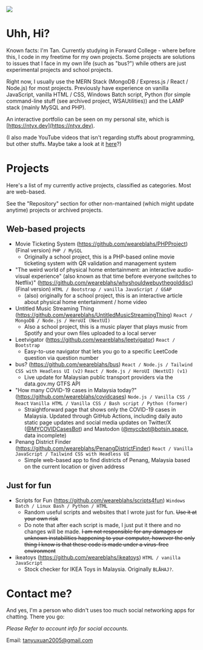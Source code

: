 ![](https://github-profile-summary-cards.vercel.app/api/cards/profile-details?username=weareblahs&theme=monokai)

# Uhh, Hi?
Known facts: I'm Tan. Currently studying in Forward College - where before this, I code in my freetime for my own projects. Some projects are solutions to issues that I face in my own life (such as "bus?") while others are just experimental projects and school projects.

Right now, I usually use the MERN Stack (MongoDB / Express.js / React / Node.js) for most projects. Previously have experience on vanilla JavaScript, vanilla HTML / CSS, Windows Batch script, Python (for simple command-line stuff (see archived project, WSAUtilities)) and the LAMP stack (mainly MySQL and PHP).

An interactive portfolio can be seen on my personal site, which is [https://ntyx.dev](https://ntyx.dev).

(I also made YouTube videos that isn't regarding stuffs about programming, but other stuffs. Maybe take a look at it [here](https://www.youtube.com/c/OogaChakaOogaOoga)?)  

# Projects
Here's a list of my currently active projects, classified as categories. Most are web-based.

See the "Repository" section for other non-mantained (which might update anytime) projects or archived projects.
## Web-based projects
 - Movie Ticketing System (https://github.com/weareblahs/PHPProject) (Final version) `PHP / MySQL`
   - Originally a school project, this is a PHP-based online movie ticketing system with QR validation and management system
 - "The weird world of physical home entertainment: an interactive audio-visual experience" (also known as that time before everyone switches to Netflix)" (https://github.com/weareblahs/whyshouldwebuythegolddisc) (Final version) `HTML / Bootstrap / vanilla JavaScript / GSAP`
   - (also) originally for a school project, this is an interactive article about physical home entertainment / home video
 - Untitled Music Streaming Thing (https://github.com/weareblahs/UntitledMusicStreamingThing) `React / MongoDB / Node.js / HeroUI (NextUI)`
   - Also a school project, this is a music player that plays music from Spotify and your own files uploaded to a local server
 - Leetvigator (https://github.com/weareblahs/leetvigator) `React / Bootstrap`
   - Easy-to-use navigator that lets you go to a specific LeetCode question via question number
 - bus? (https://github.com/weareblahs/bus)  `React / Node.js / Tailwind CSS with Headless UI (v2)` `React / Node.js / HeroUI (NextUI) (v1)`
   - Live update for Malaysian public transport providers via the data.gov.my GTFS API
 - "How many COVID-19 cases in Malaysia today?" (https://github.com/weareblahs/covidcases) `Node.js / Vanilla CSS / React` `Vanilla HTML / Vanilla CSS / Bash script / Python (former)`
   - Straightforward page that shows only the COVID-19 cases in Malaysia. Updated through GitHub Actions, including daily auto static page updates and social media updates on Twitter/X ([@MYCOVIDCasesBot](https://twitter.com/MYCOVIDCasesBot)) and Mastodon ([@myccbot@botsin.space](https://botsin.space/@myccbot), data incomplete)
  - Penang District Finder (https://github.com/weareblahs/PenangDistrictFinder) `React / Vanilla JavaScript / Tailwind CSS with Headless UI`
    - Simple web-based app to find districts of Penang, Malaysia based on the current location or given address

## Just for fun
 - Scripts for Fun (https://github.com/weareblahs/scripts4fun) `Windows Batch / Linux Bash / Python / HTML`
   - Random useful scripts and websites that I wrote just for fun. ~~Use it at your own risk~~
   - Do note that after each script is made, I just put it there and no changes will be made. ~~I am not responsible for any damages or unknown instabilities happening to your computer, however the only thing I know is that these code is made under a virus-free environment~~
 - ikeatoys (https://github.com/weareblahs/ikeatoys) `HTML / vanilla JavaScript`
   - Stock checker for IKEA Toys in Malaysia. Originally ``BLÅHAJ?``.

# Contact me?
And yes, I'm a person who didn't uses too much social networking apps for chatting. There you go:  

_Please Refer to account info for social accounts._

Email: tanyuxuan2005@gmail.com
